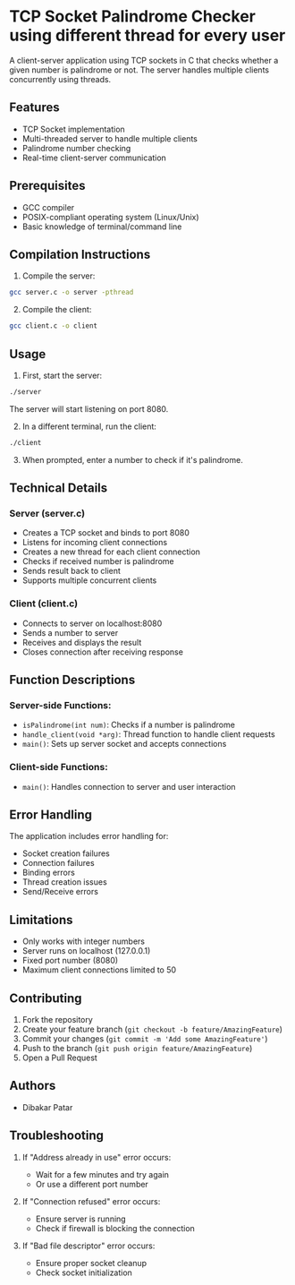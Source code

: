 # TCP Socket Palindrome Checker using different thread for every user

A client-server application using TCP sockets in C that checks whether a given number is palindrome or not. 
The server handles multiple clients concurrently using threads.

## Features

- TCP Socket implementation
- Multi-threaded server to handle multiple clients
- Palindrome number checking
- Real-time client-server communication

## Prerequisites

- GCC compiler
- POSIX-compliant operating system (Linux/Unix)
- Basic knowledge of terminal/command line


## Compilation Instructions

1. Compile the server:
```bash
gcc server.c -o server -pthread
```

2. Compile the client:
```bash
gcc client.c -o client
```

## Usage

1. First, start the server:
```bash
./server
```
The server will start listening on port 8080.

2. In a different terminal, run the client:
```bash
./client
```

3. When prompted, enter a number to check if it's palindrome.

## Technical Details

### Server (server.c)
- Creates a TCP socket and binds to port 8080
- Listens for incoming client connections
- Creates a new thread for each client connection
- Checks if received number is palindrome
- Sends result back to client
- Supports multiple concurrent clients

### Client (client.c)
- Connects to server on localhost:8080
- Sends a number to server
- Receives and displays the result
- Closes connection after receiving response

## Function Descriptions

### Server-side Functions:
- `isPalindrome(int num)`: Checks if a number is palindrome
- `handle_client(void *arg)`: Thread function to handle client requests
- `main()`: Sets up server socket and accepts connections

### Client-side Functions:
- `main()`: Handles connection to server and user interaction

## Error Handling

The application includes error handling for:
- Socket creation failures
- Connection failures
- Binding errors
- Thread creation issues
- Send/Receive errors

## Limitations

- Only works with integer numbers
- Server runs on localhost (127.0.0.1)
- Fixed port number (8080)
- Maximum client connections limited to 50

## Contributing

1. Fork the repository
2. Create your feature branch (`git checkout -b feature/AmazingFeature`)
3. Commit your changes (`git commit -m 'Add some AmazingFeature'`)
4. Push to the branch (`git push origin feature/AmazingFeature`)
5. Open a Pull Request

## Authors

- Dibakar Patar





## Troubleshooting

1. If "Address already in use" error occurs:
   - Wait for a few minutes and try again
   - Or use a different port number

2. If "Connection refused" error occurs:
   - Ensure server is running
   - Check if firewall is blocking the connection

3. If "Bad file descriptor" error occurs:
   - Ensure proper socket cleanup
   - Check socket initialization

```